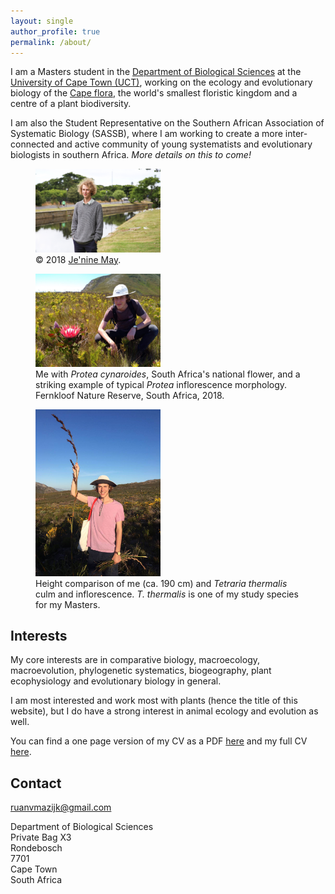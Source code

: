 ```yaml
---
layout: single
author_profile: true
permalink: /about/
---
```


<!--
  <img src="/assets/images/logos/UCT.png" align="right" width="60" />
  <img src="/assets/images/logos/BIO.png" align="right" width="60" />
-->

I am a Masters student in the [Department of Biological Sciences](http://www.biologicalsciences.uct.ac.za/) at the [University of Cape Town (UCT)](http://www.uct.ac.za/), working on the ecology and evolutionary biology of the [Cape flora](https://en.wikipedia.org/wiki/Cape_Floristic_Region), the world's smallest floristic kingdom and a centre of a plant biodiversity.

I am also the Student Representative on the Southern African Association of Systematic Biology (SASSB), where I am working to create a more inter-connected and active community of young systematists and evolutionary biologists in southern Africa. _More details on this to come!_

<!-- <img src="/assets/images/logos/SASSB.png" align="right" width="60" /> -->

<figure>
  <img src="/assets/images/JM_UCT-WaterSA-Student-Ruan-van-Mazijk-4.jpg" width="200" />
  <figcaption>© 2018 <a href="https://www.linkedin.com/in/je-nine-may-4619a119/">Je'nine May</a>.</figcaption>
</figure>

<figure>
  <img src="/assets/images/me-w-P-cynaroides.jpg" width="200" />
  <figcaption>Me with <i>Protea cynaroides</i>, South Africa's national flower, and a striking example of typical <i>Protea</i> inflorescence morphology. Fernkloof Nature Reserve, South Africa, 2018.</figcaption>
</figure>

<figure>
  <img src="/assets/images/me-w-T-thermalis.jpg" width="200" />
  <figcaption>Height comparison of me (ca. 190 cm) and <i>Tetraria thermalis</i> culm and inflorescence. <i>T. thermalis</i> is one of my study species for my Masters.</figcaption>
</figure>

## Interests

My core interests are in comparative biology, macroecology, macroevolution, 
phylogenetic systematics, biogeography, plant ecophysiology and evolutionary biology in general.

I am most interested and work most with plants (hence the title of this 
website), but I do have a strong interest in animal ecology and evolution as 
well.

<!-- My -->

You can find a one page version of my CV as a PDF [here](/cv/RvanMazijk_CV_1p.pdf) and my full CV [here](/cv/RvanMazijk_CV_full.pdf).

## Contact

<ruanvmazijk@gmail.com>

Department of Biological Sciences <br>
Private Bag X3 <br>
Rondebosch <br>
7701 <br>
Cape Town <br>
South Africa

<!--
  - label: "Twitter"
    icon : "fab fa-fw fa-twitter-square"
    url  : "https://twitter.com/rvanmazijk"
  - label: "Facebook"
    icon : "fab fa-fw fa-facebook-square"
    url  : "https://www.facebook.com/ruan.vanmazijk"
  - label: "Instagram"
    icon : "fab fa-fw fa-instagram"
    url  : "https://instagram.com/rvanmazijk"
  - label: "GitHub"
    icon : "fab fa-fw fa-github"
    url  : "https://github.com/rvanmazijk"
  - label: "LinkedIn"
    icon : "fab fa-fw fa-linkedin"
    url  : "https://www.linkedin.com/in/ruan-van-mazijk-4a04b0127/"
  - label: "ResearchGate"
    icon : "fab fa-fw fa-researchgate"
    url  : "https://www.researchgate.net/profile/Ruan_Van_Mazijk"
  - label: "Mendeley"
    icon : "fab fa-fw fa-mendeley"
    url  : "https://www.mendeley.com/profiles/ruan-van-mazijk/"
-->
